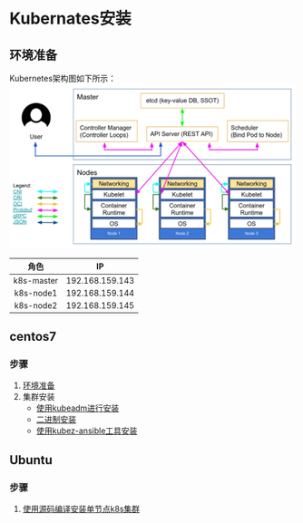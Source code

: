 # Kubernates安装



## 环境准备

​	Kubernetes架构图如下所示：<img src="../img/k8s-arc.jpg" alt="kubernetes架构图" style="zoom:67%;" />



|    角色    |       IP        |
| :--------: | :-------------: |
| k8s-master | 192.168.159.143 |
| k8s-node1  | 192.168.159.144 |
| k8s-node2  | 192.168.159.145 |



## centos7

### 步骤

1. [环境准备](./pre-request)
2. 集群安装
   - [使用kubeadm进行安装](./kubeadm)
   - [二进制安装](./binary)
   - [使用kubez-ansible工具安装](https://github.com/gopixiu-io/kubez-ansible)

## Ubuntu

### 步骤

1. [使用源码编译安装单节点k8s集群](./ubuntu)

